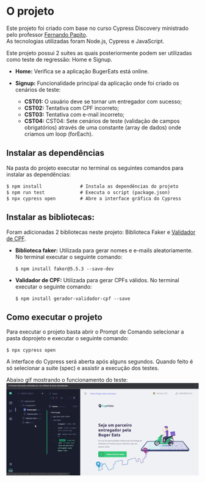 # O projeto                  

Este projeto foi criado com base no curso Cypress Discovery ministrado pelo professor <a href="https://www.linkedin.com/in/papitoio/">Fernando Papito</a>.<br>
As tecnologias utilizadas foram Node.js, Cypress e JavaScript.

Este projeto possui 2 suites as quais posteriormente podem ser utilizadas como teste de regressão: Home e Signup.

- **Home:** Verifica se a aplicação BugerEats está online.

- **Signup:** Funcionalidade principal da aplicação onde foi criado os cenários de teste:

    - **CST01:** O usuário deve se tornar um entregador com sucesso;
    - **CST02:** Tentativa com CPF incorreto;
    - **CST03:** Tentativa com e-mail incorreto;
    - **CST04:** CST04: Sete cenários de teste (validação de campos obrigatórios) através de uma constante (array de dados) onde criamos um loop (forEach).


## Instalar as dependências

Na pasta do projeto executar no terminal os seguintes comandos para instalar as dependências:

```
$ npm install              # Instala as dependências do projeto
$ npm run test             # Executa o script (package.json)                      
$ npx cypress open         # Abre a interface gráfica do Cypress

```


## Instalar as bibliotecas:

Foram adicionadas 2 bibliotecas neste projeto: Biblioteca Faker e <a href="https://www.npmjs.com/package/gerador-validador-cpf">Validador de CPF</a>.

- **Biblioteca faker:** Utilizada para gerar nomes e e-mails aleatoriamente.
No terminal executar o seguinte comando:

    ```
    $ npm install faker@5.5.3 --save-dev
    ```

- **Validador de CPF:** Utilizada para gerar CPFs válidos.
No terminal executar o seguinte comando:

    ```
    $ npm install gerador-validador-cpf --save
    ```

## Como executar o projeto

Para executar o projeto basta abrir o Prompt de Comando selecionar a pasta doprojeto e executar o seguinte comando:

```
$ npx cypress open
```

A interface do Cypress será aberta após alguns segundos. Quando feito é só selecionar a suite (spec) e assistir a execução dos testes.

Abaixo gif mostrando o funcionamento do teste:
![Gif](./cypress/fixtures/images/teste_automatizado_buger_eats.gif "Teste automatizado Buger Eats")
